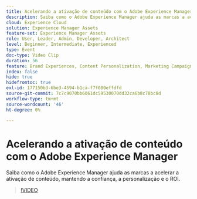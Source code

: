 ```yaml
---
title: Acelerando a ativação de conteúdo com o Adobe Experience Manager
description: Saiba como o Adobe Experience Manager ajuda as marcas a acelerar a ativação de conteúdo, mantendo a confiança, a personalização e o ROI.
cloud: Experience Cloud
solution: Experience Manager Assets
feature-set: Experience Manager Assets
role: User, Leader, Admin, Developer, Architect
level: Beginner, Intermediate, Experienced
type: Event
doc-type: Video Clip
duration: 56
feature: Brand Experiences, Content Personalization, Marketing Campaigns, Multichannel Delivery
index: false
hide: true
hidefromtoc: true
exl-id: 177150b3-6be3-4594-b1ca-f7f080effdfd
source-git-commit: 7c7c9070bb6061dc59530070dd32ca6b8c78bc8d
workflow-type: tm+mt
source-wordcount: '46'
ht-degree: 0%

---
```


# Acelerando a ativação de conteúdo com o Adobe Experience Manager

Saiba como o Adobe Experience Manager ajuda as marcas a acelerar a ativação de conteúdo, mantendo a confiança, a personalização e o ROI.

>[!VIDEO](https://video.tv.adobe.com/v/3459239/?learn=on&enablevpops)
